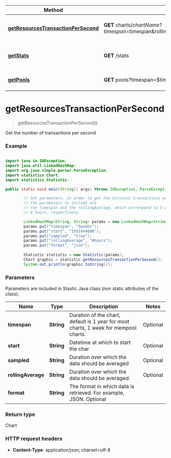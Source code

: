 Method | HTTP request | Description
------------- | ------------- | -------------
[**getResourcesTransactionPerSecond**](BlockchainCharts&StatisticsApi.md#getResourcesTransactionPerSecond) | **GET** charts/$chartName?timespan=$timespan&rollingAverage=$rollingAverage&start=$start&format=$format&sampled=$sampled | Get the number of transactions per second
[**getStats**](BlockchainCharts&StatisticsApi.md#getStats) | **GET** /stats | Returns the summary of bitcoin statistics.
[**getPools**](BlockchainCharts&StatisticsApi.md#getPools) | **GET** pools?timespan=$timespan | Retrieves all the mining pools.


<a name="getResourcesTransactionPerSecond"></a>
# **getResourcesTransactionPerSecond**
> getResourcesTransactionPerSecond()

Get the number of transactions per second

### Example
```java

import java.io.IOException;
import java.util.LinkedHashMap;
import org.json.simple.parser.ParseException;
import statistics.Chart;
import statistics.Statistic;

public static void main(String[] args) throws IOException, ParseException {

		// Set parameters. In order to get the bitcoins transactions per second,
		// the parameters to include are
		// the timespan and the rollingAverage, which correspond to 5 weeks and
		// 8 hours, respectively.

		LinkedHashMap<String, String> params = new LinkedHashMap<String, String>();
		params.put("timespan", "5weeks");
		params.put("start", "1551444600");
		params.put("sampled", "true");
		params.put("rollingAverage", "8hours");
		params.put("format", "json");
		
		Statistic statistic = new Statistic(params);
		Chart graphic = statistic.getResourcesTransactionPerSecond();
		System.out.println(graphic.toString());
```

### Parameters

Parameters are included in Stastic Java class (non static attributes of the class):

Name | Type | Description  | Notes
------------- | ------------- | ------------- | -------------
 **timespan** | **String**| Duration of the chart, default is 1 year for most charts, 1 week for mempool charts.| Optional
 **start** | **String**| Datetime at which to start the char| Optional
 **sampled** | **String**| Duration over which the data should be averaged | Optional
 **rollingAverage** | **String**| Duration over which the data should be averaged.| Optional
 **format** | **String**| The format in which data is retrieved. For example, JSON. Optional
 
### Return type

Chart

### HTTP request headers

 - **Content-Type**: application/json; charset=utf-8
